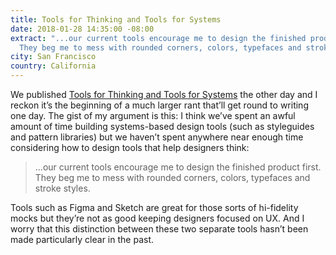 ```yaml
---
title: Tools for Thinking and Tools for Systems
date: 2018-01-28 14:35:00 -08:00
extract: "...our current tools encourage me to design the finished product first.
  They beg me to mess with rounded corners, colors, typefaces and stroke styles."
city: San Francisco
country: California
---
```


We published [Tools for Thinking and Tools for Systems](https://css-tricks.com/tools-thinking-tools-systems/) the other day and I reckon it’s the beginning of a much larger rant that’ll get round to writing one day. The gist of my argument is this: I think we’ve spent an awful amount of time building systems-based design tools (such as styleguides and pattern libraries) but we haven’t spent anywhere near enough time considering how to design tools that help designers think:

> ...our current tools encourage me to design the finished product first. They beg me to mess with rounded corners, colors, typefaces and stroke styles.

Tools such as Figma and Sketch are great for those sorts of hi-fidelity mocks but they’re not as good keeping designers focused on UX. And I worry that this distinction between these two separate tools hasn’t been made particularly clear in the past.
